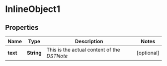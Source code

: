 

# InlineObject1

## Properties

Name | Type | Description | Notes
------------ | ------------- | ------------- | -------------
**text** | **String** | This is the actual content of the _DSTNote_ |  [optional]



